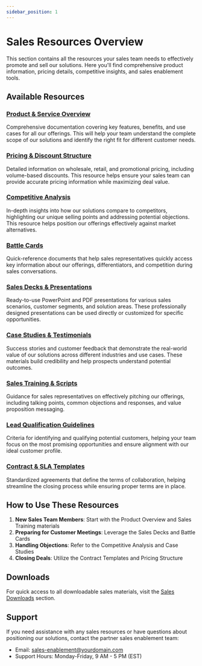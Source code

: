 ```yaml
---
sidebar_position: 1
---
```


# Sales Resources Overview

This section contains all the resources your sales team needs to effectively promote and sell our solutions. Here you'll find comprehensive product information, pricing details, competitive insights, and sales enablement tools.

## Available Resources

### [Product & Service Overview](./product-service-overview.md)
Comprehensive documentation covering key features, benefits, and use cases for all our offerings. This will help your team understand the complete scope of our solutions and identify the right fit for different customer needs.

### [Pricing & Discount Structure](./pricing-discount-structure.md)
Detailed information on wholesale, retail, and promotional pricing, including volume-based discounts. This resource helps ensure your sales team can provide accurate pricing information while maximizing deal value.

### [Competitive Analysis](./competitive-analysis.md)
In-depth insights into how our solutions compare to competitors, highlighting our unique selling points and addressing potential objections. This resource helps position our offerings effectively against market alternatives.

### [Battle Cards](./battle-cards.md)
Quick-reference documents that help sales representatives quickly access key information about our offerings, differentiators, and competition during sales conversations.

### [Sales Decks & Presentations](./sales-decks.md)
Ready-to-use PowerPoint and PDF presentations for various sales scenarios, customer segments, and solution areas. These professionally designed presentations can be used directly or customized for specific opportunities.

### [Case Studies & Testimonials](./case-studies.md)
Success stories and customer feedback that demonstrate the real-world value of our solutions across different industries and use cases. These materials build credibility and help prospects understand potential outcomes.

### [Sales Training & Scripts](./sales-scripts.md)
Guidance for sales representatives on effectively pitching our offerings, including talking points, common objections and responses, and value proposition messaging.

### [Lead Qualification Guidelines](./lead-qualification.md)
Criteria for identifying and qualifying potential customers, helping your team focus on the most promising opportunities and ensure alignment with our ideal customer profile.

### [Contract & SLA Templates](./contract-templates.md)
Standardized agreements that define the terms of collaboration, helping streamline the closing process while ensuring proper terms are in place.

## How to Use These Resources

1. **New Sales Team Members**: Start with the Product Overview and Sales Training materials
2. **Preparing for Customer Meetings**: Leverage the Sales Decks and Battle Cards
3. **Handling Objections**: Refer to the Competitive Analysis and Case Studies
4. **Closing Deals**: Utilize the Contract Templates and Pricing Structure

## Downloads

For quick access to all downloadable sales materials, visit the [Sales Downloads](/downloads/sales) section.

## Support

If you need assistance with any sales resources or have questions about positioning our solutions, contact the partner sales enablement team:

- Email: [sales-enablement@yourdomain.com](mailto:sales-enablement@yourdomain.com)
- Support Hours: Monday-Friday, 9 AM - 5 PM (EST)
